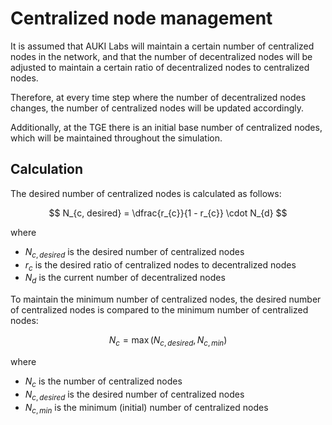 # Centralized node management

It is assumed that AUKI Labs will maintain a certain number of centralized nodes in the network, and that the number of decentralized nodes will be adjusted to maintain a certain ratio of decentralized nodes to centralized nodes.

Therefore, at every time step where the number of decentralized nodes changes, the number of centralized nodes will be updated accordingly.

Additionally, at the TGE there is an initial base number of centralized nodes, which will be maintained throughout the simulation.

## Calculation

The desired number of centralized nodes is calculated as follows:

$$
N_{c, desired} = \dfrac{r_{c}}{1 - r_{c}} \cdot N_{d}
$$

where
 * $N_{c, desired}$ is the desired number of centralized nodes
 * $r_{c}$ is the desired ratio of centralized nodes to decentralized nodes
 * $N_{d}$ is the current number of decentralized nodes

To maintain the minimum number of centralized nodes, the desired number of centralized nodes is compared to the minimum number of centralized nodes:

$$
N_{c} = \max \left(N_{c, desired}, N_{c, min} \right)
$$

where
 * $N_{c}$ is the number of centralized nodes
 * $N_{c, desired}$ is the desired number of centralized nodes
 * $N_{c, min}$ is the minimum (initial) number of centralized nodes

